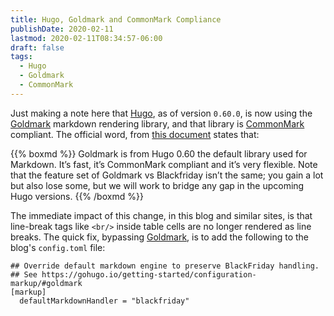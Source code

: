 ```yaml
---
title: Hugo, Goldmark and CommonMark Compliance
publishDate: 2020-02-11
lastmod: 2020-02-11T08:34:57-06:00
draft: false
tags:
  - Hugo
  - Goldmark
  - CommonMark
---
```


Just making a note here that [Hugo](https://gohugo.io), as of version `0.60.0`, is now using the [Goldmark](https://github.com/yuin/goldmark/) markdown rendering library, and that library is [CommonMark](https://spec.commonmark.org/) compliant. The official word, from [this document](https://gohugo.io/getting-started/configuration-markup/#goldmark) states that:

{{% boxmd %}}
Goldmark is from Hugo 0.60 the default library used for Markdown. It’s fast, it’s CommonMark compliant and it’s very flexible. Note that the feature set of Goldmark vs Blackfriday isn’t the same; you gain a lot but also lose some, but we will work to bridge any gap in the upcoming Hugo versions.
{{% /boxmd %}}

The immediate impact of this change, in this blog and similar sites, is that line-break tags like `<br/>` inside table cells are no longer rendered as line breaks.  The quick fix, bypassing [Goldmark](https://github.com/yuin/goldmark/), is to add the following to the blog's `config.toml` file:

```
## Override default markdown engine to preserve BlackFriday handling.
## See https://gohugo.io/getting-started/configuration-markup/#goldmark
[markup]
  defaultMarkdownHandler = "blackfriday"
```

